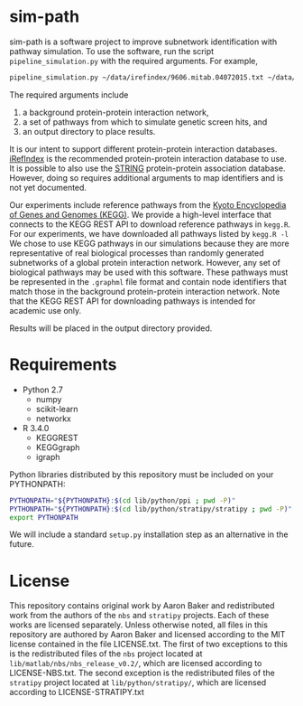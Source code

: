# sim-path

sim-path is a software project to improve subnetwork identification with pathway simulation. 
To use the software, run the script `pipeline_simulation.py` with the required arguments.
For example,

```bash
pipeline_simulation.py ~/data/irefindex/9606.mitab.04072015.txt ~/data/pathways/ ~/data/simpath_out/
```

The required arguments include
1. a background protein-protein interaction network,
2. a set of pathways from which to simulate genetic screen hits, and
3. an output directory to place results.

It is our intent to support different protein-protein interaction databases.
[iRefIndex](http://irefindex.org/download/irefindex/data/archive/release_14.0/psi_mitab/MITAB2.6/9606.mitab.07042015.txt.zip)
is the recommended protein-protein interaction database to use.
It is possible to also use the [STRING](https://string-db.org/download/protein.links.full.v10.5/9606.protein.links.full.v10.5.txt.gz)
protein-protein association database.
However, doing so requires additional arguments to map identifiers and is not yet documented.

Our experiments include reference pathways from the [Kyoto Encyclopedia of Genes and Genomes (KEGG)](http://www.genome.jp/kegg/).
We provide a high-level interface that connects to the KEGG REST API to download reference pathways in `kegg.R`.
For our experiments, we have downloaded all pathways listed by `kegg.R -l`
We chose to use KEGG pathways in our simulations because they are more representative of real biological processes than randomly generated subnetworks of a global protein interaction network.
However, any set of biological pathways may be used with this software.
These pathways must be represented in the `.graphml` file format and contain node identifiers that match those in the background protein-protein interaction network.
Note that the KEGG REST API for downloading pathways is intended for academic use only.

Results will be placed in the output directory provided.

# Requirements

* Python 2.7
  * numpy
  * scikit-learn
  * networkx 
* R 3.4.0
  * KEGGREST
  * KEGGgraph
  * igraph

Python libraries distributed by this repository must be included on your PYTHONPATH:
```bash
PYTHONPATH="${PYTHONPATH}:$(cd lib/python/ppi ; pwd -P)"
PYTHONPATH="${PYTHONPATH}:$(cd lib/python/stratipy/stratipy ; pwd -P)"
export PYTHONPATH
```
We will include a standard `setup.py` installation step as an alternative in the future.

# License

This repository contains original work by Aaron Baker and redistributed work from the authors 
of the `nbs` and `stratipy` projects. Each of these works are licensed separately.
Unless otherwise noted, all files in this repository are authored by Aaron Baker and licensed
according to the MIT license contained in the file LICENSE.txt.
The first of two exceptions to this is the redistributed files of the `nbs` project located at
`lib/matlab/nbs/nbs_release_v0.2/`, which are licensed according to LICENSE-NBS.txt.
The second exception is the redistributed files of the `stratipy` project located at
`lib/python/stratipy/`, which are licensed according to LICENSE-STRATIPY.txt
